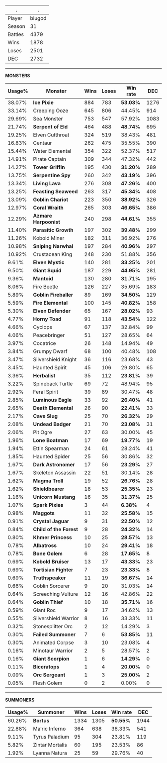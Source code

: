 .|.
|-|-
Player|biugod
Season|31
Battles|4379
Wins|1878
Loses|2501
DEC|2732

---
**MONSTERS**

Usage%|Monster|Wins|Loses|Win rate|DEC|
-|-|-|-|-|-|
38.07%|**Ice Pixie**|884|783|**53.03%**|1276|
33.14%|Creeping Ooze|645|806|44.45%|914|
29.69%|Sea Monster|753|547|57.92%|1083|
21.74%|**Serpent of Eld**|464|488|**48.74%**|695|
19.25%|Elven Cutthroat|324|519|38.43%|481|
16.83%|Centaur|262|475|35.55%|390|
15.44%|Water Elemental|354|322|52.37%|517|
14.91%|Pirate Captain|309|344|47.32%|442|
14.27%|**Tower Griffin**|195|430|**31.20%**|289|
13.75%|**Serpentine Spy**|260|342|**43.19%**|396|
13.34%|**Living Lava**|276|308|**47.26%**|400|
13.25%|**Feasting Seaweed**|263|317|**45.34%**|408|
13.09%|**Goblin Chariot**|223|350|**38.92%**|326|
12.97%|**Coral Wraith**|265|303|**46.65%**|386|
12.29%|**Azmare Harpoonist**|240|298|**44.61%**|355|
11.40%|**Parasitic Growth**|197|302|**39.48%**|299|
11.26%|Kobold Miner|182|311|36.92%|276|
10.98%|**Sniping Narwhal**|197|284|**40.96%**|297|
10.92%|Crustacean King|248|230|51.88%|356|
9.61%|**Elven Mystic**|140|281|**33.25%**|201|
9.50%|**Giant Squid**|187|229|**44.95%**|281|
9.36%|**Mantoid**|130|280|**31.71%**|195|
8.06%|Fire Beetle|126|227|35.69%|183|
5.89%|**Goblin Fireballer**|89|169|**34.50%**|129|
5.59%|**Fire Elemental**|100|145|**40.82%**|158|
5.30%|**Elven Defender**|65|167|**28.02%**|93|
4.77%|**Horny Toad**|91|118|**43.54%**|122|
4.66%|Cyclops|67|137|32.84%|99|
4.06%|Peacebringer|51|127|28.65%|64|
3.97%|Cocatrice|26|148|14.94%|49|
3.84%|Grumpy Dwarf|68|100|40.48%|108|
3.47%|Silvershield Knight|36|116|23.68%|43|
3.45%|Haunted Spirit|45|106|29.80%|65|
3.36%|**Herbalist**|35|112|**23.81%**|39|
3.22%|Spineback Turtle|69|72|48.94%|95|
2.92%|Feral Spirit|39|89|30.47%|48|
2.85%|**Luminous Eagle**|33|92|**26.40%**|41|
2.65%|**Death Elemental**|26|90|**22.41%**|33|
2.17%|**Cave Slug**|25|70|**26.32%**|29|
2.08%|**Undead Badger**|21|70|**23.08%**|31|
2.06%|Pit Ogre|27|63|30.00%|45|
1.96%|**Lone Boatman**|17|69|**19.77%**|19|
1.94%|Ettin Spearman|24|61|28.24%|41|
1.85%|Haunted Spider|25|56|30.86%|32|
1.67%|**Dark Astronomer**|17|56|**23.29%**|27|
1.67%|Skeleton Assassin|22|51|30.14%|28|
1.62%|**Magma Troll**|19|52|**26.76%**|28|
1.62%|**Shieldbearer**|18|53|**25.35%**|23|
1.16%|**Unicorn Mustang**|16|35|**31.37%**|25|
1.07%|**Spark Pixies**|3|44|**6.38%**|4|
0.98%|**Maggots**|11|32|**25.58%**|15|
0.91%|**Crystal Jaguar**|9|31|**22.50%**|12|
0.84%|**Child of the Forest**|9|28|**24.32%**|14|
0.80%|**Khmer Princess**|10|25|**28.57%**|13|
0.78%|**Albatross**|10|24|**29.41%**|18|
0.78%|**Bone Golem**|6|28|**17.65%**|8|
0.69%|**Kobold Bruiser**|13|17|**43.33%**|23|
0.69%|**Tortisian Fighter**|7|23|**23.33%**|8|
0.69%|**Truthspeaker**|11|19|**36.67%**|14|
0.66%|Goblin Sorcerer|9|20|31.03%|14|
0.64%|Screeching Vulture|12|16|42.86%|22|
0.64%|**Goblin Thief**|10|18|**35.71%**|16|
0.59%|Giant Roc|9|17|34.62%|13|
0.55%|Silvershield Warrior|8|16|33.33%|11|
0.32%|Stonesplitter Orc|2|12|14.29%|3|
0.30%|**Failed Summoner**|7|6|**53.85%**|11|
0.30%|Animated Corpse|3|10|23.08%|4|
0.16%|Minotaur Warrior|2|5|28.57%|2|
0.16%|**Giant Scorpion**|1|6|**14.29%**|0|
0.11%|**Biceratops**|1|4|**20.00%**|0|
0.09%|**Orc Sergeant**|1|3|**25.00%**|2|
0.05%|Flesh Golem|0|2|0.00%|0|

---
**SUMMONERS**

Usage%|Summoner|Wins|Loses|Win rate|DEC|
-|-|-|-|-|-|
60.26%|**Bortus**|1334|1305|**50.55%**|1944|
22.88%|Malric Inferno|364|638|36.33%|541|
9.11%|Tyrus Paladium|95|304|23.81%|119|
5.82%|Zintar Mortalis|60|195|23.53%|86|
1.92%|Lyanna Natura|25|59|29.76%|40|
